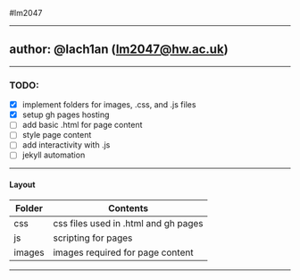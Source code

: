 #lm2047

---
## author: @lach1an (lm2047@hw.ac.uk)
---
### TODO:
  - [x] implement folders for images, .css, and .js files
  - [X] setup gh pages hosting
  - [ ] add basic .html for page content
  - [ ] style page content
  - [ ] add interactivity with .js
  - [ ] jekyll automation
---
#### Layout
Folder | Contents
------------ | -------------
css | css files used in .html and gh pages
js | scripting for pages
images | images required for page content
---

